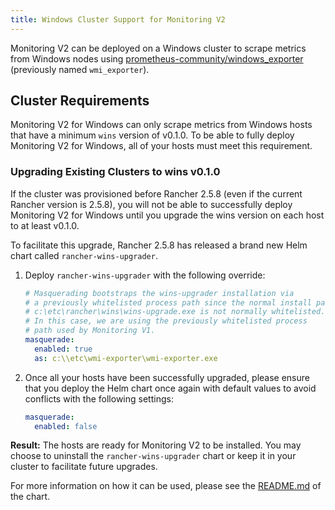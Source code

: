 ```yaml
---
title: Windows Cluster Support for Monitoring V2
---
```


<head>
  <link rel="canonical" href="https://ranchermanager.docs.rancher.com/integrations-in-rancher/monitoring-and-alerting/windows-support"/>
</head>

Monitoring V2 can be deployed on a Windows cluster to scrape metrics from Windows nodes using [prometheus-community/windows_exporter](https://github.com/prometheus-community/windows_exporter) (previously named `wmi_exporter`).

## Cluster Requirements

Monitoring V2 for Windows can only scrape metrics from Windows hosts that have a minimum `wins` version of v0.1.0.  To be able to fully deploy Monitoring V2 for Windows, all of your hosts must meet this requirement.

### Upgrading Existing Clusters to wins v0.1.0

If the cluster was provisioned before Rancher 2.5.8 (even if the current Rancher version is 2.5.8), you will not be able to successfully deploy Monitoring V2 for Windows until you upgrade the wins version on each host to at least v0.1.0.

To facilitate this upgrade, Rancher 2.5.8 has released a brand new Helm chart called `rancher-wins-upgrader`.

1. Deploy `rancher-wins-upgrader` with the following override:

    ```yaml
    # Masquerading bootstraps the wins-upgrader installation via
    # a previously whitelisted process path since the normal install path,
    # c:\etc\rancher\wins\wins-upgrade.exe is not normally whitelisted.
    # In this case, we are using the previously whitelisted process
    # path used by Monitoring V1.
    masquerade:
      enabled: true
      as: c:\\etc\wmi-exporter\wmi-exporter.exe
    ```

2. Once all your hosts have been successfully upgraded, please ensure that you deploy the Helm chart once again with default values to avoid conflicts with the following settings:

    ```yaml
    masquerade:
      enabled: false
    ```

**Result:** The hosts are ready for Monitoring V2 to be installed. You may choose to uninstall the `rancher-wins-upgrader` chart or keep it in your cluster to facilitate future upgrades.

For more information on how it can be used, please see the [README.md](https://github.com/rancher/wins/blob/master/charts/rancher-wins-upgrader/README.md) of the chart.
